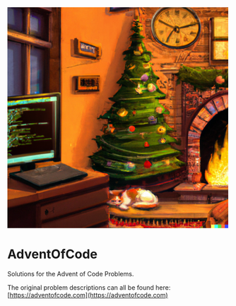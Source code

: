 <img src="https://github.com/MarkusThill/AdventOfCode/blob/6dc1e68068cb6a0e60cafa706c8d86c20ef0dfe9/adventofcode.png" width="500" height="500">

# AdventOfCode
Solutions for the Advent of Code Problems.

The original problem descriptions can all be found here:
[https://adventofcode.com](https://adventofcode.com)
